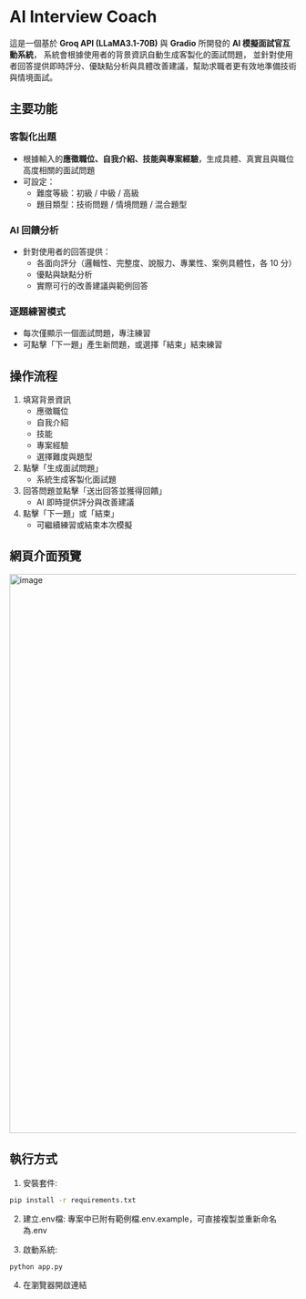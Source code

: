 # AI Interview Coach
這是一個基於 **Groq API (LLaMA3.1-70B)** 與 **Gradio** 所開發的 **AI 模擬面試官互動系統**，
系統會根據使用者的背景資訊自動生成客製化的面試問題，
並針對使用者回答提供即時評分、優缺點分析與具體改善建議，幫助求職者更有效地準備技術與情境面試。

## 主要功能
### 客製化出題
- 根據輸入的**應徵職位、自我介紹、技能與專案經驗**，生成具體、真實且與職位高度相關的面試問題  
- 可設定：
  - 難度等級：初級 / 中級 / 高級  
  - 題目類型：技術問題 / 情境問題 / 混合題型

### AI 回饋分析
- 針對使用者的回答提供：
  - 各面向評分（邏輯性、完整度、說服力、專業性、案例具體性，各 10 分）  
  - 優點與缺點分析  
  - 實際可行的改善建議與範例回答 

### 逐題練習模式
- 每次僅顯示一個面試問題，專注練習  
- 可點擊「下一題」產生新問題，或選擇「結束」結束練習

## 操作流程
1. 填寫背景資訊
   - 應徵職位
   - 自我介紹
   - 技能
   - 專案經驗
   - 選擇難度與題型
2. 點擊「生成面試問題」
   - 系統生成客製化面試題
3. 回答問題並點擊「送出回答並獲得回饋」
   - AI 即時提供評分與改善建議
4. 點擊「下一題」或「結束」
   - 可繼續練習或結束本次模擬

## 網頁介面預覽
<img width="1812" height="982" alt="image" src="https://github.com/user-attachments/assets/94419159-e94d-4cea-953d-cd0d0841712d" />

## 執行方式
1. 安裝套件:
```bash
pip install -r requirements.txt
```
2. 建立.env檔:
專案中已附有範例檔.env.example，可直接複製並重新命名為.env

3. 啟動系統: 
```bash
python app.py
```
4. 在瀏覽器開啟連結
